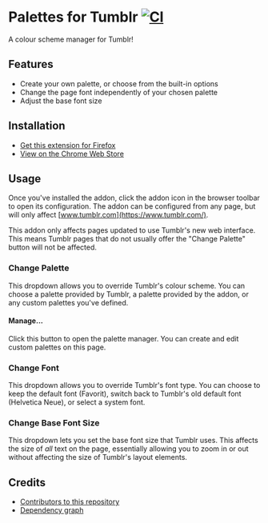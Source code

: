 # Palettes for Tumblr [![CI](https://github.com/AprilSylph/Palettes-for-Tumblr/workflows/CI/badge.svg)](https://github.com/AprilSylph/Palettes-for-Tumblr/actions?query=workflow%3ACI)
A colour scheme manager for Tumblr!

## Features
- Create your own palette, or choose from the built-in options
- Change the page font independently of your chosen palette
- Adjust the base font size

## Installation
- [Get this extension for Firefox](https://addons.mozilla.org/addon/palettes-for-tumblr/)
- [View on the Chrome Web Store](https://chrome.google.com/webstore/detail/kgllgjbdbkempofinoadnlleigmgppfm)

## Usage
Once you've installed the addon, click the addon icon in the browser toolbar to open its configuration. The addon can be configured from any page, but will only affect [www.tumblr.com](https://www.tumblr.com/).

This addon only affects pages updated to use Tumblr's new web interface. This means Tumblr pages that do not usually offer the "Change Palette" button will not be affected.

### Change Palette
This dropdown allows you to override Tumblr's colour scheme. You can choose a palette provided by Tumblr, a palette provided by the addon, or any custom palettes you've defined.

#### Manage...
Click this button to open the palette manager. You can create and edit custom palettes on this page.

### Change Font
This dropdown allows you to override Tumblr's font type. You can choose to keep the default font (Favorit), switch back to Tumblr's old default font (Helvetica Neue), or select a system font.

### Change Base Font Size
This dropdown lets you set the base font size that Tumblr uses. This affects the size of *all* text on the page, essentially allowing you to zoom in or out without affecting the size of Tumblr's layout elements.

## Credits
- [Contributors to this repository](https://github.com/AprilSylph/Palettes-for-Tumblr/graphs/contributors)
- [Dependency graph](https://github.com/AprilSylph/Palettes-for-Tumblr/network/dependencies)

